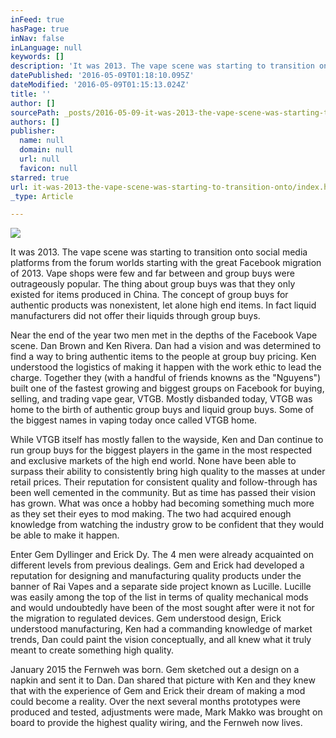 ```yaml
---
inFeed: true
hasPage: true
inNav: false
inLanguage: null
keywords: []
description: 'It was 2013. The vape scene was starting to transition onto social media platforms from the forum worlds starting with the great Facebook migration of 2013. Vape shops were few and far between and group buys were outrageously popular. The thing about group buys was that they only existed for items produced in China. The concept of group buys for authentic products was nonexistent, let alone high end items. In fact liquid manufacturers did not offer their liquids through group buys. '
datePublished: '2016-05-09T01:18:10.095Z'
dateModified: '2016-05-09T01:15:13.024Z'
title: ''
author: []
sourcePath: _posts/2016-05-09-it-was-2013-the-vape-scene-was-starting-to-transition-onto.md
authors: []
publisher:
  name: null
  domain: null
  url: null
  favicon: null
starred: true
url: it-was-2013-the-vape-scene-was-starting-to-transition-onto/index.html
_type: Article

---
```

![](https://the-grid-user-content.s3-us-west-2.amazonaws.com/fe8161eb-87b4-4243-bba5-947f7d2762a4.png)

It was 2013\. The vape scene was starting to transition onto social media platforms from the forum worlds starting with the great Facebook migration of 2013\. Vape shops were few and far between and group buys were outrageously popular. The thing about group buys was that they only existed for items produced in China. The concept of group buys for authentic products was nonexistent, let alone high end items. In fact liquid manufacturers did not offer their liquids through group buys. 

Near the end of the year two men met in the depths of the Facebook Vape scene. Dan Brown and Ken Rivera. Dan had a vision and was determined to find a way to bring authentic items to the people at group buy pricing. Ken understood the logistics of making it happen with the work ethic to lead the charge. Together they (with a handful of friends knowns as the "Nguyens") built one of the fastest growing and biggest groups on Facebook for buying, selling, and trading vape gear, VTGB. Mostly disbanded today, VTGB was home to the birth of authentic group buys and liquid group buys. Some of the biggest names in vaping today once called VTGB home. 

While VTGB itself has mostly fallen to the wayside, Ken and Dan continue to run group buys for the biggest players in the game in the most respected and exclusive markets of the high end world. None have been able to surpass their ability to consistently bring high quality to the masses at under retail prices. Their reputation for consistent quality and follow-through has been well cemented in the community. But as time has passed their vision has grown. What was once a hobby had becoming something much more as they set their eyes to mod making. The two had acquired enough knowledge from watching the industry grow to be confident that they would be able to make it happen. 

Enter Gem Dyllinger and Erick Dy. The 4 men were already acquainted on different levels from previous dealings. Gem and Erick had developed a reputation for designing and manufacturing quality products under the banner of Rai Vapes and a separate side project known as Lucille. Lucille was easily among the top of the list in terms of quality mechanical mods and would undoubtedly have been of the most sought after were it not for the migration to regulated devices. Gem understood design, Erick understood manufacturing, Ken had a commanding knowledge of market trends, Dan could paint the vision conceptually, and all knew what it truly meant to create something high quality. 

January 2015 the Fernweh was born. Gem sketched out a design on a napkin and sent it to Dan. Dan shared that picture with Ken and they knew that with the experience of Gem and Erick their dream of making a mod could become a reality. Over the next several months prototypes were produced and tested, adjustments were made, Mark Makko was brought on board to provide the highest quality wiring, and the Fernweh now lives.